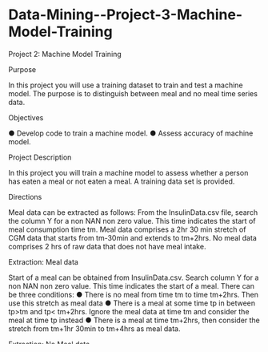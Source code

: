 # Data-Mining--Project-3-Machine-Model-Training

Project 2: Machine Model Training

Purpose

In this project you will use a training dataset to train and test a machine model. The purpose is to distinguish between meal and no meal time series data.

Objectives

● Develop code to train a machine model.
● Assess accuracy of machine model.

Project Description

In this project you will train a machine model to assess whether a person has eaten a meal or not eaten a 
meal.  A training data set is provided.

Directions

Meal data can be extracted as follows:
From the InsulinData.csv file, search the column Y for a non NAN non zero value. This time indicates 
the start of meal consumption time tm. Meal data comprises a 2hr 30 min stretch of CGM data that 
starts from tm-30min and extends to tm+2hrs.
No meal data comprises 2 hrs of raw data that does not have meal intake.

Extraction: Meal data

Start of a meal can be obtained from InsulinData.csv. Search column Y for a non NAN non zero value. 
This time indicates the start of a meal. There can be three conditions:
● There is no meal from time tm to time tm+2hrs. Then use this stretch as meal data
● There is a meal at some time tp in between tp>tm and tp< tm+2hrs. Ignore the meal data at 
time tm and consider the meal at time tp instead
● There is a meal at time tm+2hrs, then consider the stretch from tm+1hr 30min to tm+4hrs as 
meal data.

Extraction: No Meal data

Start of no meal is at time tm+2hrs where tm is the start of some meal. We need to obtain a 2 hr stretch 
of no meal time. So you need to find all 2 hr stretches in a day that have no meal and do not fall within 
2 hrs of the start of a meal.
Handling missing data:
You have to carefully handle missing data. This is an important data mining step that is required for 
many applications. Here there are several approaches: a) ignore the meal or no meal data stretch if the 
number of missing data points in that stretch is greater than a certain threshold, b) use linear interpolation (not 
a good idea for meal data but maybe for no meal data), c) use polynomial regression to fill up missing data 
(untested in this domain). Choose wisely.
Feature Extraction and Selection:
You have to carefully select features from the meal time series that are discriminatory between meal 
and no meal classes.

Test Data:

The test data will be a matrix of size N×24, where N is the total number of tests and 24 is the size of 
the CGM time series. N will have some distribution of meal and no meal data.
Note here that for meal data you are asked to obtain a 2 hr 30 min time series data, while for no meal 
you are taking 2 hr. However, a machine will not take data with different lengths. Hence, in the feature 
extraction step, you have to ensure that features extracted from both meal and no meal data have the 
same length.
